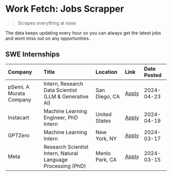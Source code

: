 # Work Fetch: Jobs Scrapper
> Scrapes everything at ease

The data keeps updating every hour so you can always get the latest jobs and wont miss out on any opportunities.

## SWE Internships
<!--START_SECTION:workfetch-->
| Company                 | Title                                                        | Location       | Link                                                                                                                                                                                                                                                                         | Date Posted   |
|:------------------------|:-------------------------------------------------------------|:---------------|:-----------------------------------------------------------------------------------------------------------------------------------------------------------------------------------------------------------------------------------------------------------------------------|:--------------|
| pSemi, A Murata Company | Intern, Research Data Scientist (LLM & Generative AI)        | San Diego, CA  | [Apply](https://www.linkedin.com/jobs/view/intern-research-data-scientist-llm-generative-ai-at-psemi-a-murata-company-3887074168?position=7&pageNum=0&refId=o7E%2FRvXjZdeLID8EkltwmA%3D%3D&trackingId=lZW4kHrzXwGBm4WMSJLKLA%3D%3D&trk=public_jobs_jserp-result_search-card) | 2024-04-23    |
| Instacart               | Machine Learning Engineer, PhD Intern                        | United States  | [Apply](https://www.linkedin.com/jobs/view/machine-learning-engineer-phd-intern-at-instacart-3901991739?position=2&pageNum=0&refId=o7E%2FRvXjZdeLID8EkltwmA%3D%3D&trackingId=rbwo1QWLjpG2XrutnoMZWg%3D%3D&trk=public_jobs_jserp-result_search-card)                          | 2024-04-19    |
| GPTZero                 | Machine Learning Intern                                      | New York, NY   | [Apply](https://www.linkedin.com/jobs/view/machine-learning-intern-at-gptzero-3860723963?position=6&pageNum=0&refId=o7E%2FRvXjZdeLID8EkltwmA%3D%3D&trackingId=dmQBFhNmIQnEto7vNCm9NA%3D%3D&trk=public_jobs_jserp-result_search-card)                                         | 2024-03-17    |
| Meta                    | Research Scientist Intern, Natural Language Processing (PhD) | Menlo Park, CA | [Apply](https://www.linkedin.com/jobs/view/research-scientist-intern-natural-language-processing-phd-at-meta-3858718375?position=8&pageNum=0&refId=o7E%2FRvXjZdeLID8EkltwmA%3D%3D&trackingId=MkATFL6qggVFr0HGPMyJ8g%3D%3D&trk=public_jobs_jserp-result_search-card)          | 2024-03-15    |
<!--END_SECTION:workfetch-->
